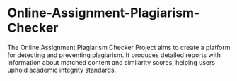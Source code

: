 # Online-Assignment-Plagiarism-Checker
The Online Assignment Plagiarism Checker Project aims to create a platform  for detecting and preventing plagiarism.  It produces detailed reports with information about matched  content and similarity scores, helping users uphold academic integrity  standards.
